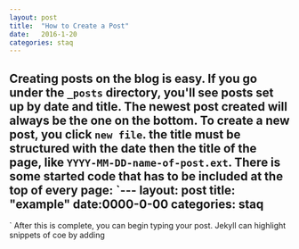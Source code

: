 ```yaml
---
layout: post
title:  "How to Create a Post"
date:   2016-1-20
categories: staq
---
```

Creating posts on the blog is easy. If you go under the `_posts` directory, you'll see posts set up by date and title. The newest post created will always be the one on the bottom. To create a new post, you click `new file`. the title must be structured with the date then the title of the page, like `YYYY-MM-DD-name-of-post.ext`. There is some started code that has to be included at the top of every page: 
`---
layout: post
title: "example"
date:0000-0-00
categories: staq
---
`
After this is complete, you can begin typing your post. Jekyll can highlight snippets of coe by adding 

